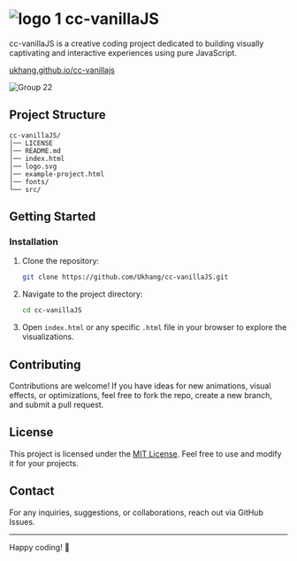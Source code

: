 # ![logo 1](https://github.com/user-attachments/assets/3aeec50c-c433-4eb6-9ef6-b5e1fd473c94) cc-vanillaJS
cc-vanillaJS is a creative coding project dedicated to building visually captivating and interactive experiences using pure JavaScript.

[ukhang.github.io/cc-vanillajs](https://ukhang.github.io/cc-vanillaJS/)

![Group 22](https://github.com/user-attachments/assets/2f3fefef-2dd5-491b-ae88-999f9a60fecf)


## Project Structure

```
cc-vanillaJS/
│── LICENSE
│── README.md
│── index.html
│── logo.svg
│── example-project.html
│── fonts/
└── src/
```

## Getting Started

### Installation
1. Clone the repository:
   ```sh
   git clone https://github.com/Ukhang/cc-vanillaJS.git
   ```
2. Navigate to the project directory:
   ```sh
   cd cc-vanillaJS
   ```
3. Open `index.html` or any specific `.html` file in your browser to explore the visualizations.

## Contributing

Contributions are welcome! If you have ideas for new animations, visual effects, or optimizations, feel free to fork the repo, create a new branch, and submit a pull request.

## License

This project is licensed under the [MIT License](LICENSE). Feel free to use and modify it for your projects.

## Contact

For any inquiries, suggestions, or collaborations, reach out via GitHub Issues.

---
Happy coding! 🚀

